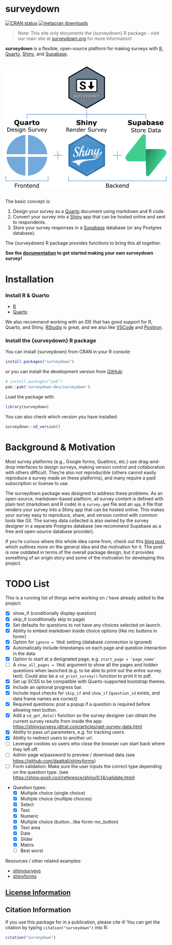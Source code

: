
<!-- README.md is generated from README.Rmd. Please edit this file -->

# surveydown

<!-- badges: start -->

[![CRAN
status](https://www.r-pkg.org/badges/version/surveydown)](https://CRAN.R-project.org/package=surveydown)
[![metacran
downloads](https://cranlogs.r-pkg.org/badges/grand-total/surveydown)](https://cran.r-project.org/package=surveydown)
<!-- badges: end -->

> Note: This site only documents the {surveydown} R package - visit our
> main site at [surveydown.org](https://surveydown.org) for more
> information!

**surveydown** is a flexible, open-source platform for making surveys
with [R](https://www.r-project.org/), [Quarto](https://quarto.org/),
[Shiny](https://shiny.posit.co/), and [Supabase](https://supabase.com/).

<br>

<div align="center">

<img src='man/figures/technologies.png' width="550px" alt="image showing the three technologies used in the surveydown platform along with their logos: quarto (for designing surveys), shiny (for rendering the survey), and supabase (for storing data)"/>

</div>

<br>

The basic concept is:

1.  Design your survey as a [Quarto](https://quarto.org/) document using
    markdown and R code.
2.  Convert your survey into a [Shiny](https://shiny.posit.co/) app that
    can be hosted online and sent to respondents.
3.  Store your survey responses in a [Supabase](https://supabase.com/)
    database (or any Postgres database).

The {surveydown} R package provides functions to bring this all
together.

**See the [documentation](https://surveydown.org) to get started making
your own surveydown survey!**

# Installation

### Install R & Quarto

- [R](https://CRAN.R-project.org/)
- [Quarto](https://quarto.org/)

We also recommend working with an IDE that has good support for R,
Quarto, and Shiny.
[RStudio](https://posit.co/products/open-source/rstudio/) is great, and
we also like [VSCode](https://code.visualstudio.com/) and
[Positron](https://github.com/posit-dev/positron).

### Install the {surveydown} R package

You can install {surveydown} from CRAN in your R console:

``` r
install.packages("surveydown")
```

or you can install the development version from
[GitHub](https://github.com/surveydown-dev/surveydown):

``` r
# install.packages("pak")
pak::pak('surveydown-dev/surveydown')
```

Load the package with:

``` r
library(surveydown)
```

You can also check which version you have installed:

``` r
surveydown::sd_version()
```

# Background & Motivation

Most survey platforms (e.g., Google forms, Qualtrics, etc.) use
drag-and-drop interfaces to design surveys, making version control and
collaboration with others difficult. They’re also not reproducible
(others cannot easily reproduce a survey made on these platforms), and
many require a paid subscription or license to use.

The surveydown package was designed to address these problems. As an
open-source, markdown-based platform, all survey content is defined with
plain text (markdown and R code) in a `survey.qmd` file and an `app.R`
file that renders your survey into a Shiny app that can be hosted
online. This makes your survey easy to reproduce, share, and version
control with common tools like Git. The survey data collected is also
owned by the survey designer in a separate Postgres database (we
recommend Supabase as a free and open-source database provider).

If you’re curious where this whole idea came from, check out this [blog
post](https://www.jhelvy.com/blog/2023-04-06-markdown-surveys/), which
outlines more on the general idea and the motivation for it. The post is
now outdated in terms of the overall package design, but it provides
something of an origin story and some of the motivation for developing
this project.

# TODO List

This is a running list of things we’re working on / have already added
to the project:

- [x] show_if (conditionally display question)
- [x] skip_if (conditionally skip to page)
- [x] Set defaults for questions to not have any choices selected on
  launch.
- [x] Ability to embed markdown inside choice options (like mc buttons
  in formr)
- [x] Option for `ignore = TRUE` setting (database connection is
  ignored)
- [x] Automatically include timestamps on each page and question
  interaction in the data
- [x] Option to start at a designated page,
  e.g. `start_page = 'page_name'`
- [ ] A `show_all_pages = TRUE` argument to show all the pages and
  hidden questions when launched (e.g. to be able to print out the
  entire survey text). Could also be a `sd_print_survey()` function to
  print it to pdf.
- [x] Set up SCSS to be compatible with Quarto-supported bootstrap
  themes.
- [x] Include an optional progress bar.
- [x] Include input checks for `skip_if` and `show_if` (`question_id`
  exists, and data frame names are correct)
- [x] Required questions: post a popup if a question is required before
  allowing next button.
- [x] Add a `sd_get_data()` function so the survey designer can obtain
  the current survey results from inside the app:
  <https://shinysurveys.jdtrat.com/articles/get-survey-data.html>
- [x] Ability to pass url parameters, e.g. for tracking users.
- [x] Ability to redirect users to another url.
- [ ] Leverage cookies so users who close the browser can start back
  where they left off.
- [ ] Admin page w/password to preview / download data (see
  <https://github.com/daattali/shinyforms>)
- [ ] Form validation: Make sure the user inputs the correct type
  depending on the question type. (see
  <https://shiny.posit.co/r/reference/shiny/0.14/validate.html>)
- Question types:
  - [x] Multiple choice (single choice)
  - [x] Multiple choice (multiple choices)
  - [x] Select
  - [x] Text
  - [x] Numeric
  - [x] Multiple choice (button…like formr mc_button)
  - [x] Text area
  - [x] Date
  - [x] Slider
  - [x] Matrix
  - [ ] Best worst

Resources / other related examples:

- [shinysurveys](https://github.com/jdtrat/shinysurveys)
- [shinyforms](https://github.com/daattali/shinyforms)

## [License Information](https://github.com/surveydown-dev/surveydown/blob/master/LICENSE.md)

## Citation Information

If you use this package for in a publication, please cite it! You can
get the citation by typing `citation("surveydown")` into R:

``` r
citation("surveydown")
```
